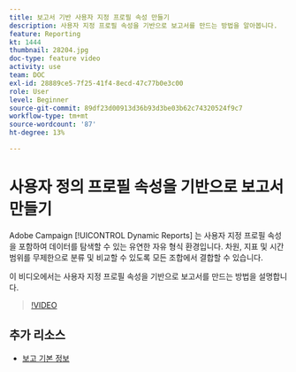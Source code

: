 ```yaml
---
title: 보고서 기반 사용자 지정 프로필 속성 만들기
description: 사용자 지정 프로필 속성을 기반으로 보고서를 만드는 방법을 알아봅니다.
feature: Reporting
kt: 1444
thumbnail: 28204.jpg
doc-type: feature video
activity: use
team: DOC
exl-id: 28889ce5-7f25-41f4-8ecd-47c77b0e3c00
role: User
level: Beginner
source-git-commit: 89df23d00913d36b93d3be03b62c74320524f9c7
workflow-type: tm+mt
source-wordcount: '87'
ht-degree: 13%

---
```


# 사용자 정의 프로필 속성을 기반으로 보고서 만들기

Adobe Campaign [!UICONTROL Dynamic Reports] 는 사용자 지정 프로필 속성을 포함하여 데이터를 탐색할 수 있는 유연한 자유 형식 환경입니다. 차원, 지표 및 시간 범위를 무제한으로 분류 및 비교할 수 있도록 모든 조합에서 결합할 수 있습니다.

이 비디오에서는 사용자 지정 프로필 속성을 기반으로 보고서를 만드는 방법을 설명합니다.

>[!VIDEO](https://video.tv.adobe.com/v/28204?quality=12&learn=on)

## 추가 리소스

* [보고 기본 정보](https://experienceleague.adobe.com/docs/campaign-standard/using/reporting/about-reporting/about-dynamic-reports.html?lang=en)
